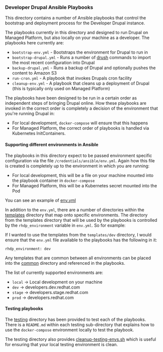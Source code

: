 ### Developer Drupal Ansible Playbooks

This directory contains a number of Ansible playbooks that control the bootstrap and deployment process for the Developer Drupal instance.

The playbooks currently in this directory and designed to run Drupal on Managed Platform, but also locally on your machine as a developer. The playbooks
here currently are:

* `bootstrap-env.yml` - Bootstraps the environment for Drupal to run in
* `bootstrap-drupal.yml` - Runs a number of [drush](https://www.drush.org/) commands to import the most recent configuration into Drupal
* `backup-drupal.yml` - Runs a backup of Drupal and optionally pushes the content to Amazon S3
* `run-cron.yml` - A playbook that invokes Drupals cron facility
* `cleanup-env.yml` - A playbook that cleans up a deployment of Drupal (this is typically only used on Managed Platform)

The playbooks have been designed to be run in a certain order as independent steps of bringing Drupal online. How these playbooks are invoked in the correct
order is completely a decision of the environment that you're running Drupal in:

* For local development, `docker-compose` will ensure that this happens
* For Managed Platform, the correct order of playbooks is handled via Kubernetes InitContainers.


#### Supporting different environments in Ansible

The playbooks in this directory expect to be passed environment specific configuration via the file `/credentials/ansible/env.yml`. Again how this file
is created is completely up to the environment in which you are running:

* For local development, this will be a file on your machine mounted into the playbook container in `docker-compose`
* For Managed Platform, this will be a Kubernetes secret mounted into the Pod

You can see an example of [env.yml](testing/env.yml)

In addition to the `env.yml`, there are a number of directories within the [templates](templates) directory that map onto specific environments. The
directory from the templates directory that will be used by the playbooks is controlled by the `rhdp_environment` variable in `env.yml`. So for example:

If I wanted to use the templates from the `templates/dev` directory, I would ensure that the `env.yml` file available to the playbooks has the following in it:

`rhdp_environment: dev` 

Any templates that are common between all environments can be placed into the [common](templates/common) directory and referenced in the playbooks.

The list of currently supported environments are:

* `local` -> Local development on your machine 
* `dev` -> developers.dev.redhat.com
* `stage` -> developers.stage.redhat.com
* `prod` -> developers.redhat.com


#### Testing playbooks

The [testing](testing) directory has been provided to test each of the playbooks. There is a `README.md` within each testing sub-directory that explains
how to use the `docker-compose` environment locally to test the playbook.

The testing directory also provides [cleanup-testing-envs.sh](testing/cleanup-testing-envs.sh) which is useful for ensuring that your local testing environment is clean.
  
